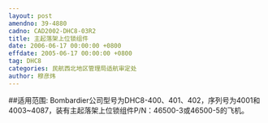 ```yaml
---
layout: post
amendno: 39-4880
cadno: CAD2002-DHC8-03R2
title: 主起落架上位锁组件
date: 2006-06-17 00:00:00 +0800
effdate: 2005-06-17 00:00:00 +0800
tag: DHC8
categories: 民航西北地区管理局适航审定处
author: 穆彦炜
---
```


##适用范围:
Bombardier公司型号为DHC8-400、401、402，序列号为4001和 4003~4087，装有主起落架上位锁组件P/N：46500-3或46500-5的飞机。


